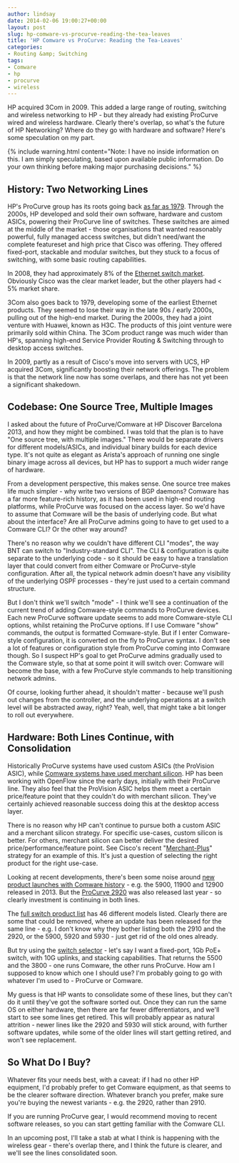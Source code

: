 ```yaml
---
author: lindsay
date: 2014-02-06 19:00:27+00:00
layout: post
slug: hp-comware-vs-procurve-reading-the-tea-leaves
title: 'HP Comware vs ProCurve: Reading the Tea-Leaves'
categories:
- Routing &amp; Switching
tags:
- Comware
- hp
- procurve
- wireless
---
```


HP acquired 3Com in 2009. This added a large range of routing, switching and wireless networking to HP - but they already had existing ProCurve wired and wireless hardware. Clearly there's overlap, so what's the future of HP Networking? Where do they go with hardware and software? Here's some speculation on my part.

{% include warning.html content="Note: I have no inside information on this. I am simply speculating, based upon available public information. Do your own thinking before making major purchasing decisions." %}




## History: Two Networking Lines



HP's ProCurve group has its roots going back [as far as 1979](http://en.wikipedia.org/wiki/ProCurve). Through the 2000s, HP developed and sold their own software, hardware and custom ASICs, powering their ProCurve line of switches. These switches are aimed at the middle of the market - those organisations that wanted reasonably powerful, fully managed access switches, but didn't need/want the complete featureset and high price that Cisco was offering. They offered fixed-port, stackable and modular switches, but they stuck to a focus of switching, with some basic routing capabilities.

In 2008, they had approximately 8% of the [Ethernet switch market](http://h30507.www3.hp.com/t5/HP-Networking/Ethernet-Switching-Market-Share-Did-HP-eat-up-that-much-share/ba-p/120753#.UvNIH0KSyWE). Obviously Cisco was the clear market leader, but the other players had < 5% market share.

3Com also goes back to 1979, developing some of the earliest Ethernet products. They seemed to lose their way in the late 90s / early 2000s, pulling out of the high-end market. During the 2000s, they had a joint venture with Huawei, known as H3C. The products of this joint venture were primarily sold within China. The 3Com product range was much wider than HP's, spanning high-end Service Provider Routing & Switching through to desktop access switches.

In 2009, partly as a result of Cisco's move into servers with UCS, HP acquired 3Com, significantly boosting their network offerings. The problem is that the network line now has some overlaps, and there has not yet been a significant shakedown.



## Codebase: One Source Tree, Multiple Images



I asked about the future of ProCurve/Comware at HP Discover Barcelona 2013, and how they might be combined. I was told that the plan is to have "One source tree, with multiple images." There would be separate drivers for different models/ASICs, and individual binary builds for each device type. It's not quite as elegant as Arista's approach of running one single binary image across all devices, but HP has to support a much wider range of hardware.

From a development perspective, this makes sense. One source tree makes life much simpler - why write two versions of BGP daemons? Comware has a far more feature-rich history, as it has been used in high-end routing platforms, while ProCurve was focused on the access layer. So we'd have to assume that Comware will be the basis of underlying code. But what about the interface? Are all ProCurve admins going to have to get used to a Comware CLI? Or the other way around?

There's no reason why we couldn't have different CLI "modes", the way BNT can switch to "Industry-standard CLI". The CLI & configuration is quite separate to the underlying code - so it should be easy to have a translation layer that could convert from either Comware or ProCurve-style configuration. After all, the typical network admin doesn't have any visibility of the underlying OSPF processes - they're just used to a certain command structure.

But I don't think we'll switch "mode" - I think we'll see a continuation of the current trend of adding Comware-style commands to ProCurve devices. Each new ProCurve software update seems to add more Comware-style CLI options, whilst retaining the ProCurve options. If I use Comware "show" commands, the output is formatted Comware-style. But if I enter Comware-style configuration, it is converted on the fly to ProCurve syntax. I don't see a lot of features or configuration style from ProCurve coming into Comware though. So I suspect HP's goal to get ProCurve admins gradually used to the Comware style, so that at some point it will switch over: Comware will become the base, with a few ProCurve style commands to help transitioning network admins.

Of course, looking further ahead, it shouldn't matter - because we'll push out changes from the controller, and the underlying operations at a switch level will be abstracted away, right? Yeah, well, that might take a bit longer to roll out everywhere.



## Hardware: Both Lines Continue, with Consolidation



Historically ProCurve systems have used custom ASICs (the ProVision ASIC), while [Comware systems have used merchant silicon](http://www.networkcomputing.com/data-networking-management/hp-on-right-track-with-two-network-oses/231002425). HP has been working with OpenFlow since the early days, initially with their ProCurve line. They also feel that the ProVision ASIC helps them meet a certain price/feature point that they couldn't do with merchant silicon. They've certainly achieved reasonable success doing this at the desktop access layer.

There is no reason why HP can't continue to pursue both a custom ASIC and a merchant silicon strategy. For specific use-cases, custom silicon is better. For others, merchant silicon can better deliver the desired price/performance/feature point. See Cisco's recent "[Merchant-Plus](http://ethancbanks.com/2014/01/07/comparing-aci-nsx-on-network-world/)" strategy for an example of this. It's just a question of selecting the right product for the right use-case.

Looking at recent developments, there's been some noise around [new product launches with Comware history](http://www.networkworld.com/community/blog/hp-networking-finally-rolls-out-data-center-switch) - e.g. the 5900, 11900 and 12900 released in 2013. But the [ProCurve 2920](http://www.theregister.co.uk/2013/02/19/hp_hybrid_switches_sdn_networking/) was also released last year - so clearly investment is continuing in both lines.

The [full switch product list](http://h17007.www1.hp.com/us/en/networking/products/switches/index.aspx#tab=TAB2) has 46 different models listed. Clearly there are some that could be removed, where an update has been released for the same line - e.g. I don't know why they bother listing both the 2910 and the 2920, or the 5900, 5920 and 5930 - just get rid of the old ones already.

But try using the [switch selector](http://h17007.www1.hp.com/us/en/networking/products/switches/selector/index.aspx#) - let's say I want a fixed-port, 1Gb PoE+ switch, with 10G uplinks, and stacking capabilities. That returns the 5500 and the 3800 - one runs Comware, the other runs ProCurve. How am I supposed to know which one I should use? I'm probably going to go with whatever I'm used to - ProCurve or Comware.

My guess is that HP wants to consolidate some of these lines, but they can't do it until they've got the software sorted out. Once they can run the same OS on either hardware, then there are far fewer differentiators, and we'll start to see some lines get retired. This will probably appear as natural attrition - newer lines like the 2920 and 5930 will stick around, with further software updates, while some of the older lines will start getting retired, and won't see replacement.



## So What Do I Buy?



Whatever fits your needs best, with a caveat: if I had no other HP equipment, I'd probably prefer to get Comware equipment, as that seems to be the clearer software direction. Whatever branch you prefer, make sure you're buying the newest variants - e.g. the 2920, rather than 2910.

If you are running ProCurve gear, I would recommend moving to recent software releases, so you can start getting familiar with the Comware CLI.

In an upcoming post, I'll take a stab at what I think is happening with the wireless gear - there's overlap there, and I think the future is clearer, and we'll see the lines consolidated soon.
